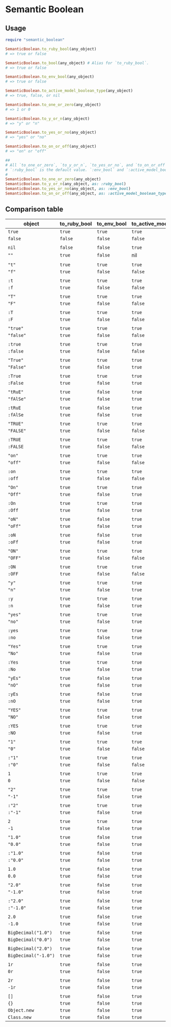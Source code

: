 # Semantic Boolean

## Usage

```ruby
require "semantic_boolean"

SemanticBoolean.to_ruby_bool(any_object)
# => true or false

SemanticBoolean.to_bool(any_object) # Alias for `to_ruby_bool`.
# => true or false

SemanticBoolean.to_env_bool(any_object)
# => true or false

SemanticBoolean.to_active_model_boolean_type(any_object)
# => true, false, or nil

SemanticBoolean.to_one_or_zero(any_object)
# => 1 or 0

SemanticBoolean.to_y_or_n(any_object)
# => "y" or "n"

SemanticBoolean.to_yes_or_no(any_object)
# => "yes" or "no"

SemanticBoolean.to_on_or_off(any_object)
# => "on" or "off"

##
# All `to_one_or_zero`, `to_y_or_n`, `to_yes_or_no`, and `to_on_or_off` methods accept `:as` keyword.
# `:ruby_bool` is the default value. `:env_bool` and `:active_model_boolean_type` are also available.
#
SemanticBoolean.to_one_or_zero(any_object)
SemanticBoolean.to_y_or_n(any_object, as: :ruby_bool)
SemanticBoolean.to_yes_or_no(any_object, as: :env_bool)
SemanticBoolean.to_on_or_off(any_object, as: :active_model_boolean_type)
```

## Comparison table

| object | to_ruby_bool | to_env_bool | to_active_model_boolean_type |
| - | - | - | - |
| `true` | `true` | `true` | `true` |
| `false` | `false` | `false` | `false` |
| | | | |
| `nil` | `false` | `false` | `true` |
| `""` | `true` | `false` | nil |
| | | | |
| `"t"` | `true` | `true` | `true` |
| `"f"` | `true` | `false` | `false` |
| | | | |
| `:t` | `true` | `true` | `true` |
| `:f` | `true` | `false` | `false` |
| | | | |
| `"T"` | `true` | `true` | `true` |
| `"F"` | `true` | `false` | `false` |
| | | | |
| `:T` | `true` | `true` | `true` |
| `:F` | `true` | `false` | `false` |
| | | | |
| `"true"` | `true` | `true` | `true` |
| `"false"` | `true` | `false` | `false` |
| | | | |
| `:true` | `true` | `true` | `true` |
| `:false` | `true` | `false` | `false` |
| | | | |
| `"True"` | `true` | `true` | `true` |
| `"False"` | `true` | `false` | `true` |
| | | | |
| `:True` | `true` | `true` | `true` |
| `:False` | `true` | `false` | `true` |
| | | | |
| `"tRuE"` | `true` | `false` | `true` |
| `"fAlSe"` | `true` | `false` | `true` |
| | | | |
| `:tRuE` | `true` | `false` | `true` |
| `:fAlSe` | `true` | `false` | `true` |
| | | | |
| `"TRUE"` | `true` | `true` | `true` |
| `"FALSE"` | `true` | `false` | `false` |
| | | | |
| `:TRUE` | `true` | `true` | `true` |
| `:FALSE` | `true` | `false` | `false` |
| | | | |
| `"on"` | `true` | `true` | `true` |
| `"off"` | `true` | `false` | `false` |
| | | | |
| `:on` | `true` | `true` | `true` |
| `:off` | `true` | `false` | `false` |
| | | | |
| `"On"` | `true` | `true` | `true` |
| `"Off"` | `true` | `false` | `true` |
| | | | |
| `:On` | `true` | `true` | `true` |
| `:Off` | `true` | `false` | `true` |
| | | | |
| `"oN"` | `true` | `false` | `true` |
| `"oFf"` | `true` | `false` | `true` |
| | | | |
| `:oN` | `true` | `false` | `true` |
| `:oFf` | `true` | `false` | `true` |
| | | | |
| `"ON"` | `true` | `true` | `true` |
| `"OFF"` | `true` | `false` | `false` |
| | | | |
| `:ON` | `true` | `true` | `true` |
| `:OFF` | `true` | `false` | `false` |
| | | | |
| `"y"` | `true` | `true` | `true` |
| `"n"` | `true` | `false` | `true` |
| | | | |
| `:y` | `true` | `true` | `true` |
| `:n` | `true` | `false` | `true` |
| | | | |
| `"yes"` | `true` | `true` | `true` |
| `"no"` | `true` | `false` | `true` |
| | | | |
| `:yes` | `true` | `true` | `true` |
| `:no` | `true` | `false` | `true` |
| | | | |
| `"Yes"` | `true` | `true` | `true` |
| `"No"` | `true` | `false` | `true` |
| | | | |
| `:Yes` | `true` | `true` | `true` |
| `:No` | `true` | `false` | `true` |
| | | | |
| `"yEs"` | `true` | `false` | `true` |
| `"nO"` | `true` | `false` | `true` |
| | | | |
| `:yEs` | `true` | `false` | `true` |
| `:nO` | `true` | `false` | `true` |
| | | | |
| `"YES"` | `true` | `true` | `true` |
| `"NO"` | `true` | `false` | `true` |
| | | | |
| `:YES` | `true` | `true` | `true` |
| `:NO` | `true` | `false` | `true` |
| | | | |
| `"1"` | `true` | `true` | `true` |
| `"0"` | `true` | `false` | `false` |
| | | | |
| `:"1"` | `true` | `true` | `true` |
| `:"0"` | `true` | `false` | `false` |
| | | | |
| `1` | `true` | `true` | `true` |
| `0` | `true` | `false` | `false` |
| | | | |
| `"2"` | `true` | `true` | `true` |
| `"-1"` | `true` | `false` | `true` |
| | | | |
| `:"2"` | `true` | `true` | `true` |
| `:"-1"` | `true` | `false` | `true` |
| | | | |
| `2` | `true` | `true` | `true` |
| `-1` | `true` | `false` | `true` |
| | | | |
| `"1.0"` | `true` | `false` | `true` |
| `"0.0"` | `true` | `false` | `true` |
| | | | |
| `:"1.0"` | `true` | `false` | `true` |
| `:"0.0"` | `true` | `false` | `true` |
| | | | |
| `1.0` | `true` | `false` | `true` |
| `0.0` | `true` | `false` | `true` |
| | | | |
| `"2.0"` | `true` | `false` | `true` |
| `"-1.0"` | `true` | `false` | `true` |
| | | | |
| `:"2.0"` | `true` | `false` | `true` |
| `:"-1.0"` | `true` | `false` | `true` |
| | | | |
| `2.0` | `true` | `false` | `true` |
| `-1.0` | `true` | `false` | `true` |
| | | | |
| `BigDecimal("1.0")` | `true` | `false` | `true` |
| `BigDecimal("0.0")` | `true` | `false` | `true` |
| | | | |
| `BigDecimal("2.0")` | `true` | `false` | `true` |
| `BigDecimal("-1.0")` | `true` | `false` | `true` |
| | | | |
| `1r` | `true` | `false` | `true` |
| `0r` | `true` | `false` | `true` |
| | | | |
| `2r` | `true` | `false` | `true` |
| `-1r` | `true` | `false` | `true` |
| | | | |
| `[]` | `true` | `false` | `true` |
| `{}` | `true` | `false` | `true` |
| `Object.new` | `true` | `false` | `true` |
| `Class.new` | `true` | `false` | `true` |
